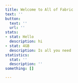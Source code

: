 ```yaml
---
title: Welcome to All of Fabric
text: ''
button:
  text: ''
  url: ''
stats:
- stat: Hello
  description: hi
- stat: 4GB
  description: Is all you need
statistics:
  stat: ''
  description: ''
something: []

---
```

